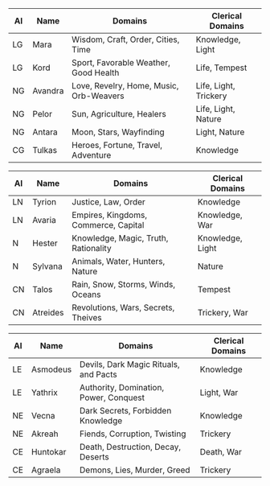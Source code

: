 
|Al |Name     |Domains                                 | Clerical Domains     |
|---|---------|----------------------------------------|----------------------|
|LG |Mara     |Wisdom, Craft, Order, Cities, Time      |Knowledge, Light      |
|LG |Kord     |Sport, Favorable Weather, Good Health   |Life, Tempest         |
|NG |Avandra  |Love, Revelry, Home, Music, Orb-Weavers |Life, Light, Trickery |
|NG |Pelor    |Sun, Agriculture, Healers               |Life, Light, Nature   |
|NG |Antara   |Moon, Stars, Wayfinding                 |Light, Nature         |
|CG |Tulkas   |Heroes, Fortune, Travel, Adventure      |Knowledge             |

|Al |Name     |Domains                                 | Clerical Domains     |
|---|---------|----------------------------------------|----------------------|
|LN |Tyrion   |Justice, Law, Order                     |Knowledge             |
|LN |Avaria   |Empires, Kingdoms, Commerce, Capital    |Knowledge, War        |
|N  |Hester   |Knowledge, Magic, Truth, Rationality    |Knowledge, Light      |
|N  |Sylvana  |Animals, Water, Hunters, Nature         |Nature                |
|CN |Talos    |Rain, Snow, Storms, Winds, Oceans       |Tempest               |
|CN |Atreides |Revolutions, Wars, Secrets, Theives     |Trickery, War         |

|Al |Name     |Domains                                 | Clerical Domains     |
|---|---------|----------------------------------------|----------------------|
|LE |Asmodeus |Devils, Dark Magic Rituals, and Pacts   |Knowledge             |
|LE |Yathrix  |Authority, Domination, Power, Conquest  |Light, War            |
|NE |Vecna    |Dark Secrets, Forbidden Knowledge       |Knowledge             |
|NE |Akreah   |Fiends, Corruption, Twisting            |Trickery              |
|CE |Huntokar |Death, Destruction, Decay, Deserts      |Death, War            |
|CE |Agraela  |Demons, Lies, Murder, Greed             |Trickery              |
